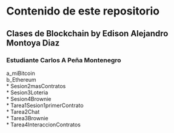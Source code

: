 # Contenido de este repositorio

## Clases de Blockchain by Edison Alejandro Montoya Diaz
### Estudiante Carlos A Peña Montenegro

a_miBitcoin <br> 
b_Ethereum <br> 
	*	Sesion2masContratos <br> 
	*	Sesion3Loteria <br> 
	*	Sesion4Brownie <br> 
	*	Tarea1Sesion1primerContrato <br> 
	*	Tarea2Chat <br> 
	*	Tarea3Brownie <br> 
	*	Tarea4InteraccionContratos <br> 

